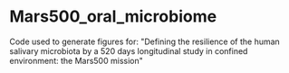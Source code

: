 # Mars500_oral_microbiome
Code used to generate figures for: "Defining the resilience of the human salivary microbiota by a 520 days longitudinal study in confined environment: the Mars500 mission"
